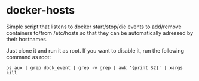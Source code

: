 # docker-hosts
Simple script that listens to docker start/stop/die events to add/remove containers to/from /etc/hosts so that they can be automatically adressed by their hostnames.

Just clone it and run it as root. If you want to disable it, run the following command as root:
```
ps aux | grep dock_event | grep -v grep | awk '{print $2}' | xargs kill
```
